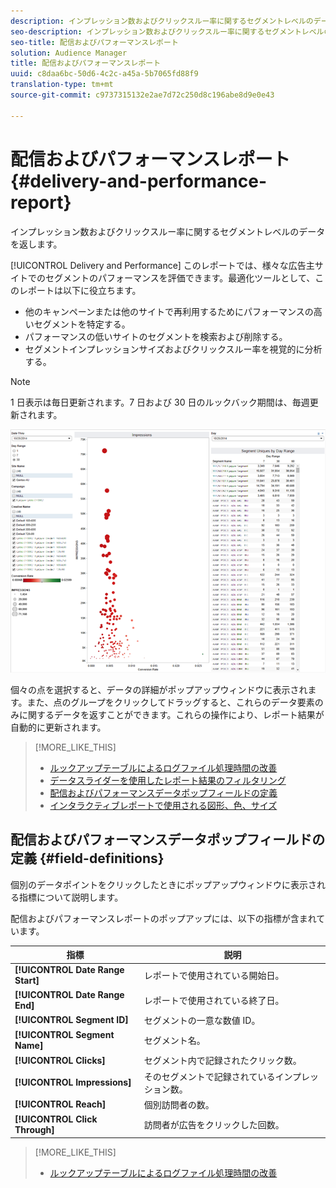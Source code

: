 ```yaml
---
description: インプレッション数およびクリックスルー率に関するセグメントレベルのデータを返します。
seo-description: インプレッション数およびクリックスルー率に関するセグメントレベルのデータを返します。
seo-title: 配信およびパフォーマンスレポート
solution: Audience Manager
title: 配信およびパフォーマンスレポート
uuid: c8daa6bc-50d6-4c2c-a45a-5b7065fd88f9
translation-type: tm+mt
source-git-commit: c9737315132e2ae7d72c250d8c196abe8d9e0e43

---
```



# 配信およびパフォーマンスレポート{#delivery-and-performance-report}

インプレッション数およびクリックスルー率に関するセグメントレベルのデータを返します。

<!-- 

c_delivery_reports.xml

 -->

[!UICONTROL Delivery and Performance] このレポートでは、様々な広告主サイトでのセグメントのパフォーマンスを評価できます。最適化ツールとして、このレポートは以下に役立ちます。

* 他のキャンペーンまたは他のサイトで再利用するためにパフォーマンスの高いセグメントを特定する。
* パフォーマンスの低いサイトのセグメントを検索および削除する。
* セグメントインプレッションサイズおよびクリックスルー率を視覚的に分析する。

>[!NOTE]
>
>1 日表示は毎日更新されます。7 日および 30 日のルックバック期間は、毎週更新されます。

![](assets/deliveryAndPerformanceReportCapture.PNG)

個々の点を選択すると、データの詳細がポップアップウィンドウに表示されます。また、点のグループをクリックしてドラッグすると、これらのデータ要素のみに関するデータを返すことができます。これらの操作により、レポート結果が自動的に更新されます。

>[!MORE_LIKE_THIS]
>
>* [ルックアップテーブルによるログファイル処理時間の改善](../../reporting/dynamic-reports/lookup-tables.md)
>* [データスライダーを使用したレポート結果のフィルタリング](../../reporting/dynamic-reports/data-sliders.md)
>* [配信およびパフォーマンスデータポップフィールドの定義](../../reporting/dynamic-reports/delivery-performance-report.md#field-definitions)
>* [インタラクティブレポートで使用される図形、色、サイズ](../../reporting/dynamic-reports/interactive-report-technology.md#shapes-colors-sizes)


## 配信およびパフォーマンスデータポップフィールドの定義 {#field-definitions}

個別のデータポイントをクリックしたときにポップアップウィンドウに表示される指標について説明します。

<!-- 

r_delivery_data_pop.xml

 -->

配信およびパフォーマンスレポートのポップアップには、以下の指標が含まれています。

| 指標 | 説明 |
|---|---|
| **[!UICONTROL Date Range Start]** | レポートで使用されている開始日。 |
| **[!UICONTROL Date Range End]** | レポートで使用されている終了日。 |
| **[!UICONTROL Segment ID]** | セグメントの一意な数値 ID。 |
| **[!UICONTROL Segment Name]** | セグメント名。 |
| **[!UICONTROL Clicks]** | セグメント内で記録されたクリック数。 |
| **[!UICONTROL Impressions]** | そのセグメントで記録されているインプレッション数。 |
| **[!UICONTROL Reach]** | 個別訪問者の数。 |
| **[!UICONTROL Click Through]** | 訪問者が広告をクリックした回数。 |

>[!MORE_LIKE_THIS]
>
>* [ルックアップテーブルによるログファイル処理時間の改善](../../reporting/dynamic-reports/lookup-tables.md)

